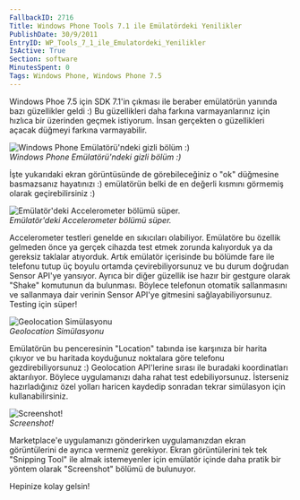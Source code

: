 ```yaml
---
FallbackID: 2716
Title: Windows Phone Tools 7.1 ile Emülatördeki Yenilikler
PublishDate: 30/9/2011
EntryID: WP_Tools_7_1_ile_Emulatordeki_Yenilikler
IsActive: True
Section: software
MinutesSpent: 0
Tags: Windows Phone, Windows Phone 7.5
---
```

Windows Phoe 7.5 için SDK 7.1'in çıkması ile beraber emülatörün yanında
bazı güzellikler geldi :) Bu güzellikleri daha farkına varmayanlarınız
için hızlıca bir üzerinden geçmek istiyorum. İnsan gerçekten o
güzellikleri açacak düğmeyi farkına varmayabilir.

![Windows Phone Emülatörü'ndeki gizli bölüm
:)](http://cdn.daron.yondem.com/assets/2716/emu1.png)\
*Windows Phone Emülatörü'ndeki gizli bölüm :)*

İşte yukarıdaki ekran görüntüsünde de görebileceğiniz o "ok" düğmesine
basmazsanız hayatınızı :) emülatörün belki de en değerli kısmını
görmemiş olarak geçirebilirsiniz :)

![Emülatör'deki Accelerometer bölümü
süper.](http://cdn.daron.yondem.com/assets/2716/emu2.png)\
*Emülatör'deki Accelerometer bölümü süper.*

Accelerometer testleri genelde en sıkıcıları olabiliyor. Emülatöre bu
özellik gelmeden önce ya gerçek cihazda test etmek zorunda kalıyorduk ya
da gereksiz taklalar atıyorduk. Artık emülatör içerisinde bu bölümde
fare ile telefonu tutup üç boyulu ortamda çevirebiliyorsunuz ve bu durum
doğrudan Sensor API'ye yansıyor. Ayrıca bir diğer güzellik ise hazır bir
gestgure olarak "Shake" komutunun da bulunması. Böylece telefonun
otomatik sallanmasını ve sallanmaya dair verinin Sensor API'ye gitmesini
sağlayabiliyorsunuz. Testing için süper!

![Geolocation
Simülasyonu](http://cdn.daron.yondem.com/assets/2716/emu3.jpg)\
*Geolocation Simülasyonu*

Emülatörün bu penceresinin "Location" tabında ise karşınıza bir harita
çıkıyor ve bu haritada koyduğunuz noktalara göre telefonu
gezdirebiliyorsunuz :) Geolocation API'lerine sırası ile buradaki
koordinatları aktarılıyor. Böylece uygulamanızı daha rahat test
edebiliyorsunuz. İsterseniz hazırladığınız özel yolları haricen kaydedip
sonradan tekrar simülasyon için kullanabilirsiniz.

![Screenshot!](http://cdn.daron.yondem.com/assets/2716/emu4.png)\
*Screenshot!*

Marketplace'e uygulamanızı gönderirken uygulamanızdan ekran
görüntülerini de ayrıca vermeniz gerekiyor. Ekran görüntülerini tek tek
"Snipping Tool" ile almak istemeyenler için emülatör içinde daha pratik
bir yöntem olarak "Screenshot" bölümü de bulunuyor.

Hepinize kolay gelsin!



